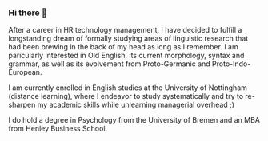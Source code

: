 ### Hi there 👋

After a career in HR technology management, I have decided to fulfill a longstanding dream of formally studying areas of linguistic research that had been brewing in the back of my head as long as I remember. I am paricularly interested in Old English, its current morphology, syntax and grammar, as well as its evolvement from Proto-Germanic and Proto-Indo-European.

I am currently enrolled in English studies at the University of Nottingham (distance learning), where I endeavor to study systematically and try to re-sharpen my academic skills while unlearning managerial overhead ;)

I do hold a degree in Psychology from the University of Bremen and an MBA from Henley Business School.

<!--
**boredbede/boredbede** is a ✨ _special_ ✨ repository because its `README.md` (this file) appears on your GitHub profile.

Here are some ideas to get you started:

- 🔭 I’m currently working on ...
- 🌱 I’m currently learning ...
- 👯 I’m looking to collaborate on ...
- 🤔 I’m looking for help with ...
- 💬 Ask me about ...
- 📫 How to reach me: ...
- 😄 Pronouns: ...
- ⚡ Fun fact: ...
-->
